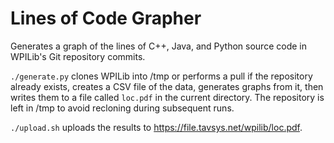 # Lines of Code Grapher

Generates a graph of the lines of C++, Java, and Python source code in WPILib's Git repository commits.

`./generate.py` clones WPILib into /tmp or performs a pull if the repository already exists, creates a CSV file of the data, generates graphs from it, then writes them to a file called `loc.pdf` in the current directory. The repository is left in /tmp to avoid recloning during subsequent runs.

`./upload.sh` uploads the results to https://file.tavsys.net/wpilib/loc.pdf.

